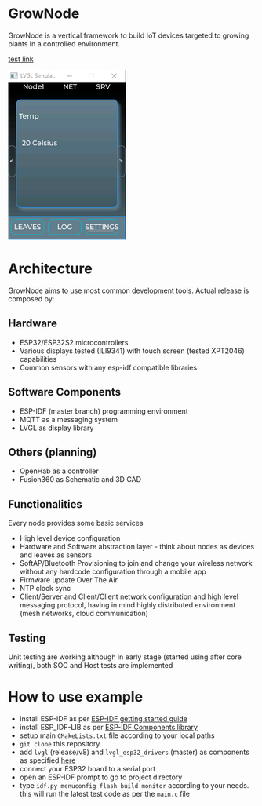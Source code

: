 
# GrowNode

GrowNode is a vertical framework to build IoT devices targeted to growing plants in a controlled environment.

[test link](pages/introduction.md)

![GrowNode Main Screen with a Temperature Leaf](/docs/resources/main_screen.png "Main Screen")

# Architecture

GrowNode aims to use most common development tools. Actual release is composed by:

## Hardware

 - ESP32/ESP32S2 microcontrollers
 -  Various displays tested (ILI9341) with touch screen (tested XPT2046) capabilities
 -  Common sensors with any esp-idf compatible libraries

## Software Components

 - ESP-IDF (master branch) programming environment
 - MQTT as a messaging system
 - LVGL as display library

## Others (planning)
 - OpenHab as a controller
 - Fusion360 as Schematic and 3D CAD


## Functionalities

Every node provides some basic services

- High level device configuration
- Hardware and Software abstraction layer - think about nodes as devices and leaves as sensors
- SoftAP/Bluetooth Provisioning to join and change your wireless network without any hardcode configuration through a mobile app
- Firmware update Over The Air
- NTP clock sync
- Client/Server and Client/Client network configuration and high level messaging protocol, having in mind highly distributed environment (mesh networks, cloud communication)

## Testing

Unit testing are working although in early stage (started using after core writing), both SOC and Host tests are implemented

# How to use example

- install ESP-IDF as per [ESP-IDF getting started guide](https://docs.espressif.com/projects/esp-idf/en/latest/esp32/get-started/)
- install ESP_IDF-LIB as per [ESP-IDF Components library](https://github.com/UncleRus/esp-idf-lib)
- setup main `CMakeLists.txt` file according to your local paths
- `git clone` this repository
- add `lvgl` (release/v8) and `lvgl_esp32_drivers` (master) as components as specified [here](https://github.com/lvgl/lv_port_esp32)
- connect your ESP32 board to a serial port
- open an ESP-IDF prompt to go to project directory
- type `idf.py menuconfig flash build monitor` according to your needs. this will run the latest test code as per the `main.c` file
